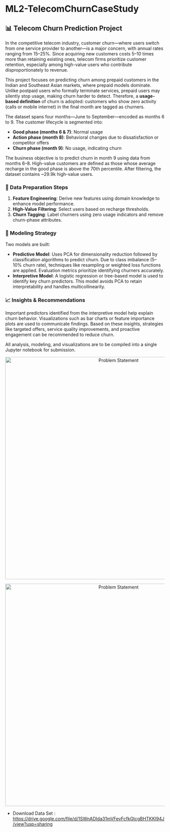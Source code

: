 # ML2-TelecomChurnCaseStudy

## 📊 Telecom Churn Prediction Project

In the competitive telecom industry, customer churn—where users switch from one service provider to another—is a major concern, with annual rates ranging from 15–25%. Since acquiring new customers costs 5–10 times more than retaining existing ones, telecom firms prioritize customer retention, especially among high-value users who contribute disproportionately to revenue.

This project focuses on predicting churn among prepaid customers in the Indian and Southeast Asian markets, where prepaid models dominate. Unlike postpaid users who formally terminate services, prepaid users may silently stop usage, making churn harder to detect. Therefore, a **usage-based definition** of churn is adopted: customers who show zero activity (calls or mobile internet) in the final month are tagged as churners.

The dataset spans four months—June to September—encoded as months 6 to 9. The customer lifecycle is segmented into:
- **Good phase (months 6 & 7)**: Normal usage
- **Action phase (month 8)**: Behavioral changes due to dissatisfaction or competitor offers
- **Churn phase (month 9)**: No usage, indicating churn

The business objective is to predict churn in month 9 using data from months 6–8. High-value customers are defined as those whose average recharge in the good phase is above the 70th percentile. After filtering, the dataset contains ~29.9k high-value users.

### 🔧 Data Preparation Steps
1. **Feature Engineering**: Derive new features using domain knowledge to enhance model performance.
2. **High-Value Filtering**: Select users based on recharge thresholds.
3. **Churn Tagging**: Label churners using zero usage indicators and remove churn-phase attributes.

### 🤖 Modeling Strategy
Two models are built:
- **Predictive Model**: Uses PCA for dimensionality reduction followed by classification algorithms to predict churn. Due to class imbalance (5–10% churn rate), techniques like resampling or weighted loss functions are applied. Evaluation metrics prioritize identifying churners accurately.
- **Interpretive Model**: A logistic regression or tree-based model is used to identify key churn predictors. This model avoids PCA to retain interpretability and handles multicollinearity.

### 📈 Insights & Recommendations
Important predictors identified from the interpretive model help explain churn behavior. Visualizations such as bar charts or feature importance plots are used to communicate findings. Based on these insights, strategies like targeted offers, service quality improvements, and proactive engagement can be recommended to reduce churn.

All analysis, modeling, and visualizations are to be compiled into a single Jupyter notebook for submission.


<p align="center">
  <img src="ML2-TelecomChurnCaseStudy.png" alt="Problem Statement" width="700">
</p>
<p align="center">
  <img src="ML2-TelecomChurnCaseStudy2.png" alt="Problem Statement" width="700">
</p>

- Download Data Set : https://drive.google.com/file/d/1SWnADIda31mVFevFcfkGtcgBHTKKI94J/view?usp=sharing
